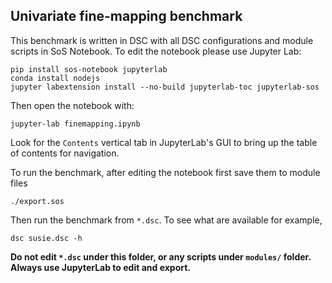 ## Univariate fine-mapping benchmark

This benchmark is written in DSC with all DSC configurations and module scripts
in SoS Notebook. To edit the notebook please use Jupyter Lab:

```
pip install sos-notebook jupyterlab
conda install nodejs
jupyter labextension install --no-build jupyterlab-toc jupyterlab-sos
```

Then open the notebook with:

```
jupyter-lab finemapping.ipynb
```

Look for the `Contents` vertical tab in JupyterLab's GUI to bring up the table
of contents for navigation.

To run the benchmark, after editing the notebook first save them to module files

```
./export.sos
```

Then run the benchmark from `*.dsc`. To see what are available for example,

```
dsc susie.dsc -h
```

**Do not edit `*.dsc` under this folder, or any scripts under `modules/` folder. 
Always use JupyterLab to edit and export.**
